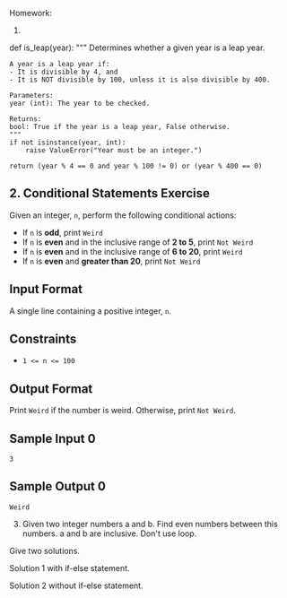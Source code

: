 Homework:

1.
def is_leap(year):
    """
    Determines whether a given year is a leap year.

    A year is a leap year if:
    - It is divisible by 4, and
    - It is NOT divisible by 100, unless it is also divisible by 400.

    Parameters:
    year (int): The year to be checked.

    Returns:
    bool: True if the year is a leap year, False otherwise.
    """
    if not isinstance(year, int):
        raise ValueError("Year must be an integer.")
    
    return (year % 4 == 0 and year % 100 != 0) or (year % 400 == 0)



## 2. Conditional Statements Exercise

Given an integer, `n`, perform the following conditional actions:

- If `n` is **odd**, print `Weird`
- If `n` is **even** and in the inclusive range of **2 to 5**, print `Not Weird`
- If `n` is **even** and in the inclusive range of **6 to 20**, print `Weird`
- If `n` is **even** and **greater than 20**, print `Not Weird`

## Input Format
A single line containing a positive integer, `n`.

## Constraints
- `1 <= n <= 100`

## Output Format
Print `Weird` if the number is weird. Otherwise, print `Not Weird`.

## Sample Input 0
```
3
```

## Sample Output 0
```
Weird
```


3. Given two integer numbers a and b. Find even numbers between this numbers. a and b are inclusive. Don't use loop. 

Give two solutions.

Solution 1 with if-else statement.

Solution 2 without if-else statement.
